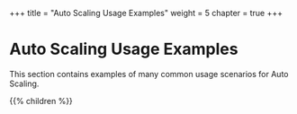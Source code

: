 +++
title = "Auto Scaling Usage Examples"
weight = 5
chapter = true
+++


# Auto Scaling Usage Examples
This section contains examples of many common usage scenarios for Auto Scaling.

{{% children %}}
